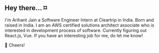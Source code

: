 ## Hey there... ⌑

I'm Arihant Jain a Software Engineer Intern at Cleartrip in India. Born and raised in India. I am an AWS certified solutions architect associate who is interested in development process of software. Currently figuring out React.js, Vue. If you have an interesting job for me, do let me know! 

🥂 Cheers!
